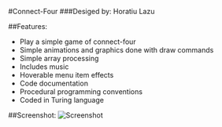 #Connect-Four
###Desiged by: Horatiu Lazu

##Features:
* Play a simple game of connect-four
* Simple animations and graphics done with draw commands
* Simple array processing
* Includes music
* Hoverable menu item effects
* Code documentation
* Procedural programming conventions
* Coded in Turing language

##Screenshot:
![Screenshot](http://www.horatiulazu.ca/software/images/Connect4ZoomedIn.png "Screenshot")